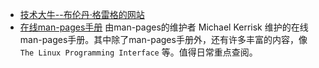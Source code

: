 <!--
 * @Author: JohnJeep
 * @Date: 2020-05-24 10:17:07
 * @LastEditTime: 2020-09-09 10:31:30
 * @LastEditors: Please set LastEditors
 * @Description: linux提高部分
-->


- [技术大牛--布伦丹·格雷格的网站](http://www.brendangregg.com/index.html)
- [在线man-pages手册](https://man7.org/linux/man-pages/index.html) 由man-pages的维护者 Michael Kerrisk 维护的在线man-pages手册。其中除了man-pages手册外，还有许多丰富的内容，像 `The Linux Programming Interface` 等。值得日常重点查阅。